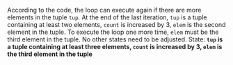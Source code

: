 According to the code, the loop can execute again if there are more elements in the tuple `tup`. At the end of the last iteration, `tup` is a tuple containing at least two elements, `count` is increased by 3, `elem` is the second element in the tuple. To execute the loop one more time, `elem` must be the third element in the tuple. No other states need to be adjusted.
State: **`tup` is a tuple containing at least three elements, `count` is increased by 3, `elem` is the third element in the tuple**